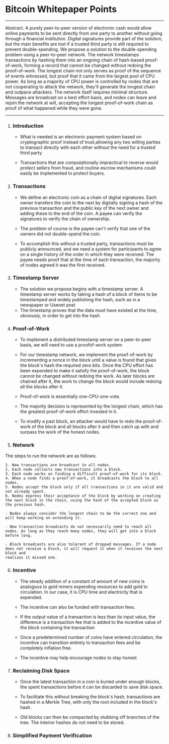 # Bitcoin Whitepaper Points

---

Abstract. A purely peer-to-peer version of electronic cash would allow online
payments to be sent directly from one party to another without going through a
financial institution. Digital signatures provide part of the solution, but the main
benefits are lost if a trusted third party is still required to prevent double-spending.
We propose a solution to the double-spending problem using a peer-to-peer network.
The network timestamps transactions by hashing them into an ongoing chain of
hash-based proof-of-work, forming a record that cannot be changed without redoing
the proof-of-work. The longest chain not only serves as proof of the sequence of
events witnessed, but proof that it came from the largest pool of CPU power. As
long as a majority of CPU power is controlled by nodes that are not cooperating to
attack the network, they'll generate the longest chain and outpace attackers. The
network itself requires minimal structure. Messages are broadcast on a best effort
basis, and nodes can leave and rejoin the network at will, accepting the longest
proof-of-work chain as proof of what happened while they were gone.

---

1. ### Introduction

   - What is needed is an electronic payment system based on cryptographic proof instead of trust,allowing any two willing parties to transact directly with each other without the need for a trusted third party.

   - Transactions that are computationally impractical to reverse would protect sellers from fraud, and routine escrow mechanisms could easily be implemented to protect buyers.

2. ### Transactions

   - We define an electronic coin as a chain of digital signatures. Each owner transfers the coin to the next by digitally signing a hash of the previous transaction and the public key of the next owner and adding these to the end of the coin. A payee can verify the signatures to verify the chain of ownership.

   - The problem of course is the payee can't verify that one of the owners did not double-spend the coin.

   - To accomplish this without a trusted party, transactions must be publicly announced, and we need a system for participants to agree on a single history of the order in which they were received. The payee needs proof that at the time of each transaction, the majority of nodes agreed it was the first received.

3. ### Timestamp Server

   - The solution we propose begins with a timestamp server. A timestamp server works by taking a hash of a block of items to be timestamped and widely publishing the hash, such as in a newspaper or Usenet post
   - The timestamp proves that the data must have existed at the time, obviously, in order to get into the hash

4. ### Proof-of-Work

   - To implement a distributed timestamp server on a peer-to-peer basis, we will need to use a proofof-work system

   - For our timestamp network, we implement the proof-of-work by incrementing a nonce in the block until a value is found that gives the block's hash the required zero bits. Once the CPU effort has been expended to make it satisfy the proof-of-work, the block cannot be changed without redoing the work. As later blocks are chained after it, the work to change the block would include redoing all the blocks after it.
   - Proof-of-work is essentially one-CPU-one-vote.
   - The majority decision is represented by the longest chain, which has the greatest proof-of-work effort invested in it.
   - To modify a past block, an attacker would have to redo the proof-of-work of the block and all blocks after it and then catch up with and surpass the work of the honest nodes.

5. ### Network

The steps to run the network are as follows:

    1. New transactions are broadcast to all nodes.
    2. Each node collects new transactions into a block.
    3. Each node works on finding a difficult proof-of-work for its block.
    4. When a node finds a proof-of-work, it broadcasts the block to all nodes.
    5. Nodes accept the block only if all transactions in it are valid and not already spent.
    6. Nodes express their acceptance of the block by working on creating the next block in the chain, using the hash of the accepted block as the previous hash.

    - Nodes always consider the longest chain to be the correct one and will keep working on extending it.

    - New transaction broadcasts do not necessarily need to reach all nodes. As long as they reach many nodes, they will get into a block before long.

    - Block broadcasts are also tolerant of dropped messages. If a node does not receive a block, it will request it when it receives the next block and
    realizes it missed one.

6.  ### Incentive

    - The steady addition of a constant of amount of new coins is analogous to gold miners expending
      resources to add gold to circulation. In our case, it is CPU time and electricity that is expended.

    - The incentive can also be funded with transaction fees.

    - If the output value of a transaction is less than its input value, the difference is a transaction fee that is added to the incentive value of
      the block containing the transaction

    - Once a predetermined number of coins have entered circulation, the incentive can transition entirely to transaction fees and be completely inflation
      free.

    - The incentive may help encourage nodes to stay honest

7.  ### Reclaiming Disk Space

    - Once the latest transaction in a coin is buried under enough blocks, the spent transactions before it can be discarded to save disk space.

    - To facilitate this without breaking the block's hash, transactions are hashed in a Merkle Tree, with only the root included in the block's hash.

    - Old blocks can then be compacted by stubbing off branches of the tree. The interior hashes do not need to be stored.

8. ### Simplified Payment Verification

